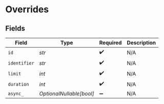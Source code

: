 # Overrides


## Fields

| Field                    | Type                     | Required                 | Description              |
| ------------------------ | ------------------------ | ------------------------ | ------------------------ |
| `id`                     | *str*                    | :heavy_check_mark:       | N/A                      |
| `identifier`             | *str*                    | :heavy_check_mark:       | N/A                      |
| `limit`                  | *int*                    | :heavy_check_mark:       | N/A                      |
| `duration`               | *int*                    | :heavy_check_mark:       | N/A                      |
| `async_`                 | *OptionalNullable[bool]* | :heavy_minus_sign:       | N/A                      |